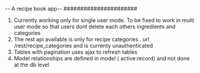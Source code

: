 -- A recipe book app--
######################
1.  Currently working only for single user mode.  To be fixed to work in multi user mode so that users dont delete each others ingredients and categories
2. The rest api available is only for recipe categories . url  /rest/recipe_categories  and is currenty unauthenticated
3. Tables with pagination uses ajax to refresh tables
4. Model relationships are defined in model ( active:record) and not done at the db level
